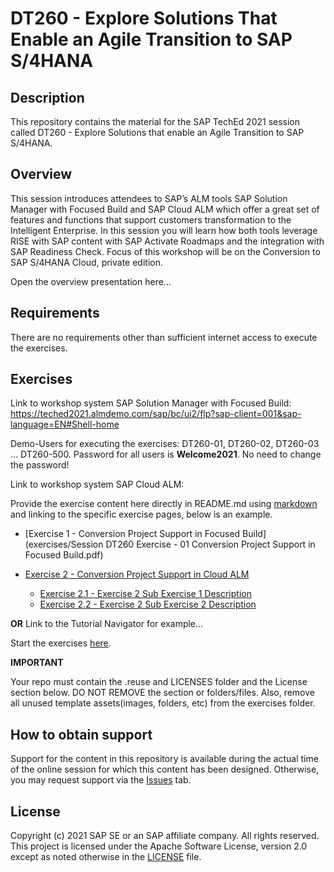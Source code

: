 # DT260 - Explore Solutions That Enable an Agile Transition to SAP S/4HANA

## Description

This repository contains the material for the SAP TechEd 2021 session called DT260 - Explore Solutions that enable an Agile Transition to SAP S/4HANA.  

## Overview

This session introduces attendees to SAP’s ALM tools SAP Solution Manager with Focused Build and SAP Cloud ALM which offer a great set of features and functions that support customers transformation to the Intelligent Enterprise. In this session you will learn how both tools leverage RISE with SAP content with SAP Activate Roadmaps and the integration with SAP Readiness Check. Focus of this workshop will be on the Conversion to SAP S/4HANA Cloud, private edition.

Open the overview presentation here...

## Requirements

There are no requirements other than sufficient internet access to execute the exercises.

## Exercises

Link to workshop system SAP Solution Manager with Focused Build: https://teched2021.almdemo.com/sap/bc/ui2/flp?sap-client=001&sap-language=EN#Shell-home

Demo-Users for executing the exercises: DT260-01, DT260-02, DT260-03 ... DT260-500. Password for all users is <b>Welcome2021</b>. No need to change the password!

Link to workshop system SAP Cloud ALM: 

Provide the exercise content here directly in README.md using [markdown](https://guides.github.com/features/mastering-markdown/) and linking to the specific exercise pages, below is an example.

- [Exercise 1 - Conversion Project Support in Focused Build](exercises/Session DT260 Exercise - 01 Conversion Project Support in Focused Build.pdf)

- [Exercise 2 - Conversion Project Support in Cloud ALM](exercises/ex2/)
    - [Exercise 2.1 - Exercise 2 Sub Exercise 1 Description](exercises/ex2#exercise-21-sub-exercise-1-description)
    - [Exercise 2.2 - Exercise 2 Sub Exercise 2 Description](exercises/ex2#exercise-22-sub-exercise-2-description)

  
**OR** Link to the Tutorial Navigator for example...

Start the exercises [here](https://developers.sap.com/tutorials/abap-environment-trial-onboarding.html).

**IMPORTANT**

Your repo must contain the .reuse and LICENSES folder and the License section below. DO NOT REMOVE the section or folders/files. Also, remove all unused template assets(images, folders, etc) from the exercises folder. 

## How to obtain support

Support for the content in this repository is available during the actual time of the online session for which this content has been designed. Otherwise, you may request support via the [Issues](../../issues) tab.

## License
Copyright (c) 2021 SAP SE or an SAP affiliate company. All rights reserved. This project is licensed under the Apache Software License, version 2.0 except as noted otherwise in the [LICENSE](LICENSES/Apache-2.0.txt) file.

